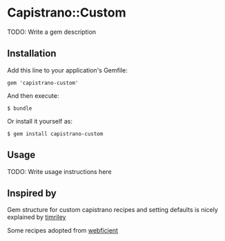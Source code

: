 # Capistrano::Custom

TODO: Write a gem description

## Installation

Add this line to your application's Gemfile:

    gem 'capistrano-custom'

And then execute:

    $ bundle

Or install it yourself as:

    $ gem install capistrano-custom

## Usage

TODO: Write usage instructions here

## Inspired by

Gem structure for custom capistrano recipes and setting defaults is nicely explained by
[timriley](http://openmonkey.com/blog/2010/01/19/making-your-capistrano-recipe-book/)

Some recipes adopted from [webficient](https://github.com/webficient/capistrano-recipes)